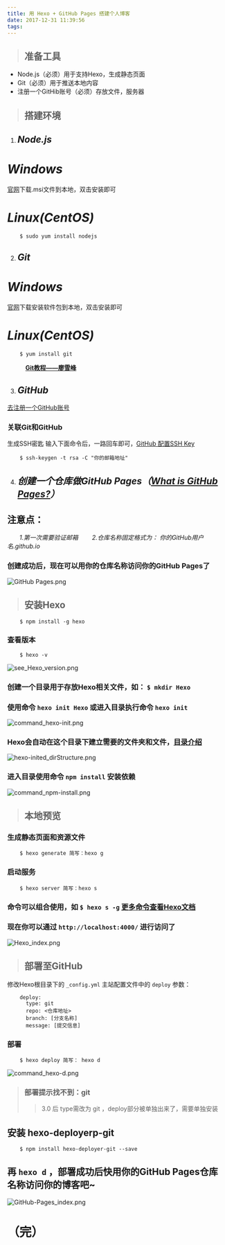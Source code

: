 ```yaml
---
title: 用 Hexo + GitHub Pages 搭建个人博客
date: 2017-12-31 11:39:56
tags:
---
```

> ## 准备工具

* Node.js（必须）用于支持Hexo，生成静态页面
* Git（必须）用于推送本地内容
* 注册一个GitHib账号（必须）存放文件，服务器

> ## 搭建环境

1. ## _Node.js_
# _Windows_
[官网](https://nodejs.org/en/download/)下载.msi文件到本地，双击安装即可
# _Linux(CentOS)_
```
	$ sudo yum install nodejs
```

2. ## _Git_
# _Windows_
[官网](https://git-scm.com/)下载安装软件包到本地，双击安装即可
# _Linux(CentOS)_ 
```
	$ yum install git
```
&emsp;&emsp;&emsp;__[Git教程——廖雪峰](https://www.liaoxuefeng.com/wiki/0013739516305929606dd18361248578c67b8067c8c017b000)__

3. ## _GitHub_
[去注册一个GitHub账号](https://github.com/join?source=header-home)
### 关联Git和GitHub
生成SSH密匙 输入下面命令后，一路回车即可，[GitHub 配置SSH Key](https://github.com/settings/keys)
```
	$ ssh-keygen -t rsa -C "你的邮箱地址"
```

4. ## _创建一个仓库做GitHub Pages（[What is GitHub Pages?](https://help.github.com/articles/what-is-github-pages/)）_
## 注意点：
&emsp;&emsp;_1.第一次需要验证邮箱_
&emsp;&emsp;_2.仓库名称固定格式为： 你的GitHub用户名.github.io_
### 创建成功后，现在可以用你的仓库名称访问你的GitHub Pages了
![GitHub Pages.png](/images/Use_Hexo-GitHubPages_bulid_personal_blog/call_GitHub-Pages.png)

> ## 安装Hexo

```
	$ npm install -g hexo
```
### 查看版本
```
	$ hexo -v
```
![see_Hexo_version.png](/images/Use_Hexo-GitHubPages_bulid_personal_blog/see_Hexo_version.png)
### 创建一个目录用于存放Hexo相关文件，如： ` $ mkdir Hexo ` 
### 使用命令 ` hexo init Hexo ` 或进入目录执行命令 ` hexo init `
![command_hexo-init.png](/images/Use_Hexo-GitHubPages_bulid_personal_blog/command_hexo-init.png)
### Hexo会自动在这个目录下建立需要的文件夹和文件，[目录介绍](https://hexo.io/zh-cn/docs/setup.html)
![hexo-inited_dirStructure.png](/images/Use_Hexo-GitHubPages_bulid_personal_blog/hexo-inited_dirStructure.png)
### 进入目录使用命令 ` npm install ` 安装依赖
![command_npm-install.png](/images/Use_Hexo-GitHubPages_bulid_personal_blog/command_npm-install.png)

> ## 本地预览

### 生成静态页面和资源文件
```
	$ hexo generate	简写：hexo g
```
### 启动服务
```
	$ hexo server 简写：hexo s
```
### 命令可以组合使用，如 ` $ hexo s -g ` [更多命令查看Hexo文档](https://hexo.io/zh-cn/docs/index.html)
### 现在你可以通过 ` http://localhost:4000/ ` 进行访问了
![Hexo_index.png](/images/Use_Hexo-GitHubPages_bulid_personal_blog/Hexo_index.png)

> ## 部署至GitHub

修改Hexo根目录下的 ` _config.yml ` 主站配置文件中的 ` deploy ` 参数：
```
	deploy:
  	  type: git
  	  repo: <仓库地址>
  	  branch: [分支名称]
  	  message: [提交信息]
```
### 部署
```
	$ hexo deploy 简写： hexo d
```
![command_hexo-d.png](/images/Use_Hexo-GitHubPages_bulid_personal_blog/command_hexo-d.png)
> ### 部署提示找不到：git
>> 3.0 后 type需改为 git ，deploy部分被单独出来了，需要单独安装

## 安装 hexo-deployerp-git
```
	$ npm install hexo-deployer-git --save
```
## 再 ` hexo d ` ，部署成功后快用你的GitHub Pages仓库名称访问你的博客吧~
![GitHub-Pages_index.png](/images/Use_Hexo-GitHubPages_bulid_personal_blog/GitHub-Pages_index.png)

（完）
=====